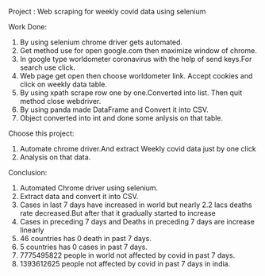Project : Web scraping for weekly covid data using selenium 

Work Done:
1) By using selenium chrome driver gets automated.
2) Get method use for open google.com then maximize window of chrome.
3) In google type worldometer coronavirus with the help of send keys.For search use click.
4) Web page get open then choose worldometer link. Accept cookies and click on weekly data table.
5) By using xpath scrape row one by one.Converted into list. Then quit method close webdriver.
6) By using panda made DataFrame and Convert it into CSV.
7) Object converted into int and done some anlysis on that table.

Choose this project:
1) Automate chrome driver.And extract Weekly covid data just by one click
2) Analysis on that data.

Conclusion:
1) Automated Chrome driver using selenium. 
2) Extract data and convert it into CSV.
3) Cases in last 7 days have increased in world but nearly 2.2 lacs deaths rate decreased.But after that it gradually started to increase
4) Cases in preceding 7 days and Deaths in preceding 7 days are increase linearly
5) 46 countries has 0 death in past 7 days.
6) 5 countries has 0 cases in past 7 days.
7) 7775495822 people in world not affected by covid in past 7 days.
8) 1393612625 people not affected by covid in past 7 days in india.
